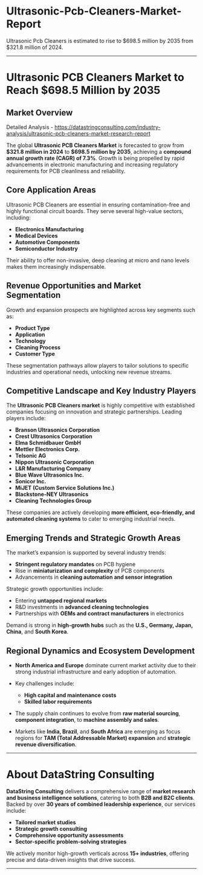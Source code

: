 # Ultrasonic-Pcb-Cleaners-Market-Report

Ultrasonic Pcb Cleaners is estimated to rise to $698.5 million by 2035 from $321.8 million of 2024.

---

# **Ultrasonic PCB Cleaners Market to Reach \$698.5 Million by 2035**

## **Market Overview**

Detailed Analysis - https://datastringconsulting.com/industry-analysis/ultrasonic-pcb-cleaners-market-research-report

The global **Ultrasonic PCB Cleaners Market** is forecasted to grow from **\$321.8 million in 2024** to **\$698.5 million by 2035**, achieving a **compound annual growth rate (CAGR) of 7.3%**. Growth is being propelled by rapid advancements in electronic manufacturing and increasing regulatory requirements for PCB cleanliness and reliability.

## **Core Application Areas**

Ultrasonic PCB Cleaners are essential in ensuring contamination-free and highly functional circuit boards. They serve several high-value sectors, including:

* **Electronics Manufacturing**
* **Medical Devices**
* **Automotive Components**
* **Semiconductor Industry**

Their ability to offer non-invasive, deep cleaning at micro and nano levels makes them increasingly indispensable.

## **Revenue Opportunities and Market Segmentation**

Growth and expansion prospects are highlighted across key segments such as:

* **Product Type**
* **Application**
* **Technology**
* **Cleaning Process**
* **Customer Type**

These segmentation pathways allow players to tailor solutions to specific industries and operational needs, unlocking new revenue streams.

## **Competitive Landscape and Key Industry Players**

The **Ultrasonic PCB Cleaners market** is highly competitive with established companies focusing on innovation and strategic partnerships. Leading players include:

* **Branson Ultrasonics Corporation**
* **Crest Ultrasonics Corporation**
* **Elma Schmidbauer GmbH**
* **Mettler Electronics Corp.**
* **Telsonic AG**
* **Nippon Ultrasonic Corporation**
* **L\&R Manufacturing Company**
* **Blue Wave Ultrasonics Inc.**
* **Sonicor Inc.**
* **MiJET (Custom Service Solutions Inc.)**
* **Blackstone-NEY Ultrasonics**
* **Cleaning Technologies Group**

These companies are actively developing **more efficient, eco-friendly, and automated cleaning systems** to cater to emerging industrial needs.

## **Emerging Trends and Strategic Growth Areas**

The market’s expansion is supported by several industry trends:

* **Stringent regulatory mandates** on PCB hygiene
* Rise in **miniaturization and complexity** of PCB components
* Advancements in **cleaning automation and sensor integration**

Strategic growth opportunities include:

* Entering **untapped regional markets**
* R\&D investments in **advanced cleaning technologies**
* Partnerships with **OEMs and contract manufacturers** in electronics

Demand is strong in **high-growth hubs** such as the **U.S., Germany, Japan, China**, and **South Korea**.

## **Regional Dynamics and Ecosystem Development**

* **North America and Europe** dominate current market activity due to their strong industrial infrastructure and early adoption of automation.
* Key challenges include:

  * **High capital and maintenance costs**
  * **Skilled labor requirements**
* The supply chain continues to evolve from **raw material sourcing**, **component integration**, to **machine assembly and sales**.
* Markets like **India, Brazil**, and **South Africa** are emerging as focus regions for **TAM (Total Addressable Market) expansion** and **strategic revenue diversification**.

---

# **About DataString Consulting**

**DataString Consulting** delivers a comprehensive range of **market research and business intelligence solutions**, catering to both **B2B and B2C clients**. Backed by over **30 years of combined leadership experience**, our services include:

* **Tailored market studies**
* **Strategic growth consulting**
* **Comprehensive opportunity assessments**
* **Sector-specific problem-solving strategies**

We actively monitor high-growth verticals across **15+ industries**, offering precise and data-driven insights that drive success.

---
